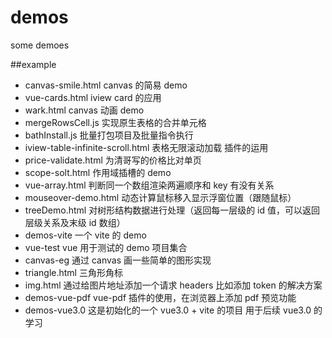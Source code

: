 # demos

some demoes

##example

-   canvas-smile.html canvas 的简易 demo
-   vue-cards.html iview card 的应用
-   wark.html canvas 动画 demo
-   mergeRowsCell.js 实现原生表格的合并单元格
-   bathInstall.js 批量打包项目及批量指令执行
-   iview-table-infinite-scroll.html 表格无限滚动加载 插件的运用
-   price-validate.html 为清哥写的价格比对单页
-   scope-solt.html 作用域插槽的 demo
-   vue-array.html 判断同一个数组渲染两遍顺序和 key 有没有关系
-   mouseover-demo.html 动态计算鼠标移入显示浮窗位置（跟随鼠标）
-   treeDemo.html 对树形结构数据进行处理（返回每一层级的 id 值，可以返回层级关系及末级 id 数组）
-   demos-vite 一个 vite 的 demo
-   vue-test vue 用于测试的 demo 项目集合
-   canvas-eg 通过 canvas 画一些简单的图形实现
-   triangle.html 三角形角标
-   img.html 通过给图片地址添加一个请求 headers 比如添加 token 的解决方案
-   demos-vue-pdf vue-pdf 插件的使用，在浏览器上添加 pdf 预览功能
-   demos-vue3.0 这是初始化的一个 vue3.0 + vite 的项目 用于后续 vue3.0 的学习
